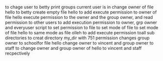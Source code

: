 to chage user to betty
print groups current user is in
change owner of file hello to betty
create empty file hello
to add execute permission to owner of file hello
execute permission to the owner and the group owner, and read permission to other users
to add execution permission to owner, grp owner and everyuser
script to set permission to file
to set mode of file
to set mode of file hello to same mode as file olleh
to add execute permission toall sub directories
to creat directory my_dir with 751 permission
changes group owner to schoolfor file hello
change owner to vincent and group owner to staff
to change owner and group owner of hello to vincent and staff recpectively
